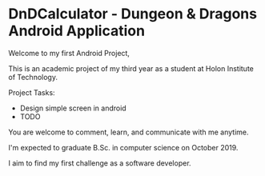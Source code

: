 # DnDCalculator - Dungeon & Dragons Android Application

Welcome to my first Android Project,

This is an academic project of my third year as a student at Holon Institute of Technology.


Project Tasks:
- Design simple screen in android
- TODO



You are welcome to comment, learn, and communicate with me anytime.

I'm expected to graduate B.Sc. in computer science on October 2019.

I aim to find my first challenge as a software developer.






